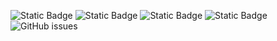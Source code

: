 ![Static Badge](https://img.shields.io/badge/blacklists-60-000000) ![Static Badge](https://img.shields.io/badge/blacklisted-2947440-cc0000) ![Static Badge](https://img.shields.io/badge/whitelisted-2242-00CC00) ![Static Badge](https://img.shields.io/badge/streaming_blacklist-28106-000000) ![GitHub issues](https://img.shields.io/github/issues/fabriziosalmi/blacklists)
